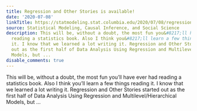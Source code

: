```yaml
---
title: Regression and Other Stories is available!
date: '2020-07-08'
linkTitle: https://statmodeling.stat.columbia.edu/2020/07/08/regression-and-other-stories-is-available/
source: Statistical Modeling, Causal Inference, and Social Science
description: This will be, without a doubt, the most fun you&#8217;ll have ever had
  reading a statistics book. Also I think you&#8217;ll learn a few things reading
  it. I know that we learned a lot writing it. Regression and Other Stories started
  out as the first half of Data Analysis Using Regression and Multilevel/Hierarchical
  Models, but ...
disable_comments: true
---
```

This will be, without a doubt, the most fun you&#8217;ll have ever had reading a statistics book. Also I think you&#8217;ll learn a few things reading it. I know that we learned a lot writing it. Regression and Other Stories started out as the first half of Data Analysis Using Regression and Multilevel/Hierarchical Models, but ...